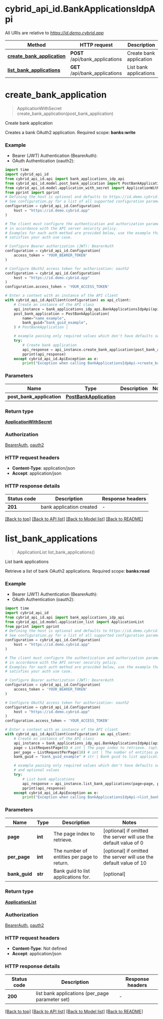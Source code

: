 # cybrid_api_id.BankApplicationsIdpApi

All URIs are relative to *https://id.demo.cybrid.app*

Method | HTTP request | Description
------------- | ------------- | -------------
[**create_bank_application**](BankApplicationsIdpApi.md#create_bank_application) | **POST** /api/bank_applications | Create bank application
[**list_bank_applications**](BankApplicationsIdpApi.md#list_bank_applications) | **GET** /api/bank_applications | List bank applications


# **create_bank_application**
> ApplicationWithSecret create_bank_application(post_bank_application)

Create bank application

Creates a bank OAuth2 application.  Required scope: **banks:write**

### Example

* Bearer (JWT) Authentication (BearerAuth):
* OAuth Authentication (oauth2):

```python
import time
import cybrid_api_id
from cybrid_api_id.api import bank_applications_idp_api
from cybrid_api_id.model.post_bank_application import PostBankApplication
from cybrid_api_id.model.application_with_secret import ApplicationWithSecret
from pprint import pprint
# Defining the host is optional and defaults to https://id.demo.cybrid.app
# See configuration.py for a list of all supported configuration parameters.
configuration = cybrid_api_id.Configuration(
    host = "https://id.demo.cybrid.app"
)

# The client must configure the authentication and authorization parameters
# in accordance with the API server security policy.
# Examples for each auth method are provided below, use the example that
# satisfies your auth use case.

# Configure Bearer authorization (JWT): BearerAuth
configuration = cybrid_api_id.Configuration(
    access_token = 'YOUR_BEARER_TOKEN'
)

# Configure OAuth2 access token for authorization: oauth2
configuration = cybrid_api_id.Configuration(
    host = "https://id.demo.cybrid.app"
)
configuration.access_token = 'YOUR_ACCESS_TOKEN'

# Enter a context with an instance of the API client
with cybrid_api_id.ApiClient(configuration) as api_client:
    # Create an instance of the API class
    api_instance = bank_applications_idp_api.BankApplicationsIdpApi(api_client)
    post_bank_application = PostBankApplication(
        name="name_example",
        bank_guid="bank_guid_example",
    ) # PostBankApplication | 

    # example passing only required values which don't have defaults set
    try:
        # Create bank application
        api_response = api_instance.create_bank_application(post_bank_application)
        pprint(api_response)
    except cybrid_api_id.ApiException as e:
        print("Exception when calling BankApplicationsIdpApi->create_bank_application: %s\n" % e)
```


### Parameters

Name | Type | Description  | Notes
------------- | ------------- | ------------- | -------------
 **post_bank_application** | [**PostBankApplication**](PostBankApplication.md)|  |

### Return type

[**ApplicationWithSecret**](ApplicationWithSecret.md)

### Authorization

[BearerAuth](../README.md#BearerAuth), [oauth2](../README.md#oauth2)

### HTTP request headers

 - **Content-Type**: application/json
 - **Accept**: application/json


### HTTP response details

| Status code | Description | Response headers |
|-------------|-------------|------------------|
**201** | bank application created |  -  |

[[Back to top]](#) [[Back to API list]](../README.md#documentation-for-api-endpoints) [[Back to Model list]](../README.md#documentation-for-models) [[Back to README]](../README.md)

# **list_bank_applications**
> ApplicationList list_bank_applications()

List bank applications

Retrieve a list of bank OAuth2 applications.  Required scope: **banks:read**

### Example

* Bearer (JWT) Authentication (BearerAuth):
* OAuth Authentication (oauth2):

```python
import time
import cybrid_api_id
from cybrid_api_id.api import bank_applications_idp_api
from cybrid_api_id.model.application_list import ApplicationList
from pprint import pprint
# Defining the host is optional and defaults to https://id.demo.cybrid.app
# See configuration.py for a list of all supported configuration parameters.
configuration = cybrid_api_id.Configuration(
    host = "https://id.demo.cybrid.app"
)

# The client must configure the authentication and authorization parameters
# in accordance with the API server security policy.
# Examples for each auth method are provided below, use the example that
# satisfies your auth use case.

# Configure Bearer authorization (JWT): BearerAuth
configuration = cybrid_api_id.Configuration(
    access_token = 'YOUR_BEARER_TOKEN'
)

# Configure OAuth2 access token for authorization: oauth2
configuration = cybrid_api_id.Configuration(
    host = "https://id.demo.cybrid.app"
)
configuration.access_token = 'YOUR_ACCESS_TOKEN'

# Enter a context with an instance of the API client
with cybrid_api_id.ApiClient(configuration) as api_client:
    # Create an instance of the API class
    api_instance = bank_applications_idp_api.BankApplicationsIdpApi(api_client)
    page = ListRequestPage(0) # int | The page index to retrieve. (optional) if omitted the server will use the default value of 0
    per_page = ListRequestPerPage(10) # int | The number of entities per page to return. (optional) if omitted the server will use the default value of 10
    bank_guid = "bank_guid_example" # str | Bank guid to list applications for. (optional)

    # example passing only required values which don't have defaults set
    # and optional values
    try:
        # List bank applications
        api_response = api_instance.list_bank_applications(page=page, per_page=per_page, bank_guid=bank_guid)
        pprint(api_response)
    except cybrid_api_id.ApiException as e:
        print("Exception when calling BankApplicationsIdpApi->list_bank_applications: %s\n" % e)
```


### Parameters

Name | Type | Description  | Notes
------------- | ------------- | ------------- | -------------
 **page** | **int**| The page index to retrieve. | [optional] if omitted the server will use the default value of 0
 **per_page** | **int**| The number of entities per page to return. | [optional] if omitted the server will use the default value of 10
 **bank_guid** | **str**| Bank guid to list applications for. | [optional]

### Return type

[**ApplicationList**](ApplicationList.md)

### Authorization

[BearerAuth](../README.md#BearerAuth), [oauth2](../README.md#oauth2)

### HTTP request headers

 - **Content-Type**: Not defined
 - **Accept**: application/json


### HTTP response details

| Status code | Description | Response headers |
|-------------|-------------|------------------|
**200** | list bank applications (per_page parameter set) |  -  |

[[Back to top]](#) [[Back to API list]](../README.md#documentation-for-api-endpoints) [[Back to Model list]](../README.md#documentation-for-models) [[Back to README]](../README.md)

